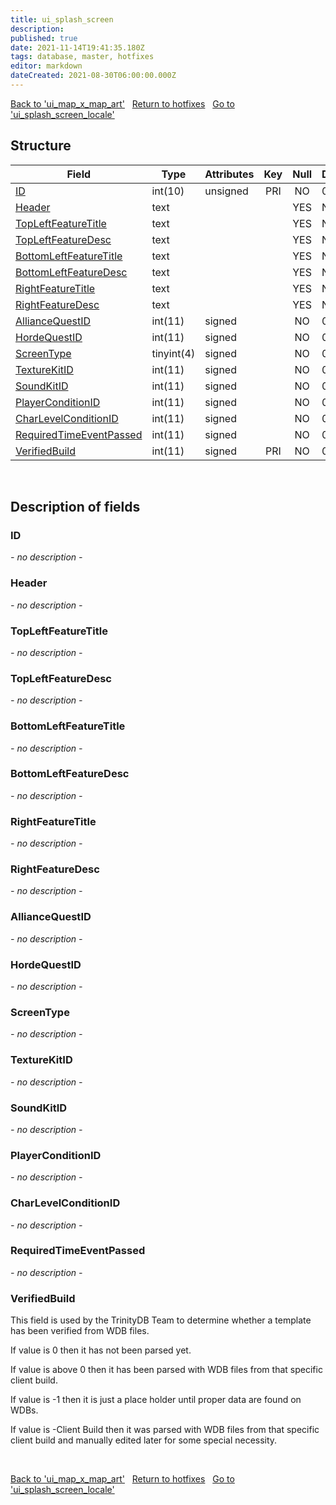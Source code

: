 ```yaml
---
title: ui_splash_screen
description: 
published: true
date: 2021-11-14T19:41:35.180Z
tags: database, master, hotfixes
editor: markdown
dateCreated: 2021-08-30T06:00:00.000Z
---
```


<a href="https://trinitycore.info/de/database/master/hotfixes/ui_map_x_map_art" class="mt-5 v-btn v-btn--depressed v-btn--flat v-btn--outlined theme--light v-size--default darkblue--text text--lighten-3"><span class="v-btn__content"><i aria-hidden="true" class="v-icon notranslate v-icon--left mdi mdi-arrow-left theme--light"></i><span>Back to 'ui_map_x_map_art'</span></span></a>&nbsp;&nbsp;&nbsp;<a href="https://trinitycore.info/de/database/master/hotfixes/home" class="mt-5 v-btn v-btn--depressed v-btn--flat v-btn--outlined theme--light v-size--default darkblue--text text--lighten-3"><span class="v-btn__content"><i aria-hidden="true" class="v-icon notranslate v-icon--left mdi mdi-home-outline theme--light"></i><span>Return to hotfixes</span></span></a>&nbsp;&nbsp;&nbsp;<a href="https://trinitycore.info/de/database/master/hotfixes/ui_splash_screen_locale" class="mt-5 v-btn v-btn--depressed v-btn--flat v-btn--outlined theme--light v-size--default darkblue--text text--lighten-3"><span class="v-btn__content"><span>Go to 'ui_splash_screen_locale'</span><i aria-hidden="true" class="v-icon notranslate v-icon--right mdi mdi-arrow-right theme--light"></i></span></a>

## Structure

| Field | Type | Attributes | Key | Null | Default | Extra | Comment |
| --- | --- | --- | :---: | :---: | --- | --- | --- |
| [ID](#id) | int(10) | unsigned | PRI | NO | 0 |  |  |
| [Header](#header) | text |  |  | YES | NULL |  |  |
| [TopLeftFeatureTitle](#topleftfeaturetitle) | text |  |  | YES | NULL |  |  |
| [TopLeftFeatureDesc](#topleftfeaturedesc) | text |  |  | YES | NULL |  |  |
| [BottomLeftFeatureTitle](#bottomleftfeaturetitle) | text |  |  | YES | NULL |  |  |
| [BottomLeftFeatureDesc](#bottomleftfeaturedesc) | text |  |  | YES | NULL |  |  |
| [RightFeatureTitle](#rightfeaturetitle) | text |  |  | YES | NULL |  |  |
| [RightFeatureDesc](#rightfeaturedesc) | text |  |  | YES | NULL |  |  |
| [AllianceQuestID](#alliancequestid) | int(11) | signed |  | NO | 0 |  |  |
| [HordeQuestID](#hordequestid) | int(11) | signed |  | NO | 0 |  |  |
| [ScreenType](#screentype) | tinyint(4) | signed |  | NO | 0 |  |  |
| [TextureKitID](#texturekitid) | int(11) | signed |  | NO | 0 |  |  |
| [SoundKitID](#soundkitid) | int(11) | signed |  | NO | 0 |  |  |
| [PlayerConditionID](#playerconditionid) | int(11) | signed |  | NO | 0 |  |  |
| [CharLevelConditionID](#charlevelconditionid) | int(11) | signed |  | NO | 0 |  |  |
| [RequiredTimeEventPassed](#requiredtimeeventpassed) | int(11) | signed |  | NO | 0 |  |  |
| [VerifiedBuild](#verifiedbuild) | int(11) | signed | PRI | NO | 0 |  |  |
&nbsp;
## Description of fields

### ID
*- no description -*
&nbsp;

### Header
*- no description -*
&nbsp;

### TopLeftFeatureTitle
*- no description -*
&nbsp;

### TopLeftFeatureDesc
*- no description -*
&nbsp;

### BottomLeftFeatureTitle
*- no description -*
&nbsp;

### BottomLeftFeatureDesc
*- no description -*
&nbsp;

### RightFeatureTitle
*- no description -*
&nbsp;

### RightFeatureDesc
*- no description -*
&nbsp;

### AllianceQuestID
*- no description -*
&nbsp;

### HordeQuestID
*- no description -*
&nbsp;

### ScreenType
*- no description -*
&nbsp;

### TextureKitID
*- no description -*
&nbsp;

### SoundKitID
*- no description -*
&nbsp;

### PlayerConditionID
*- no description -*
&nbsp;

### CharLevelConditionID
*- no description -*
&nbsp;

### RequiredTimeEventPassed
*- no description -*
&nbsp;

### VerifiedBuild
This field is used by the TrinityDB Team to determine whether a template has been verified from WDB files.

If value is 0 then it has not been parsed yet.

If value is above 0 then it has been parsed with WDB files from that specific client build.

If value is -1 then it is just a place holder until proper data are found on WDBs.

If value is -Client Build then it was parsed with WDB files from that specific client build and manually edited later for some special necessity.

&nbsp;

<a href="https://trinitycore.info/de/database/master/hotfixes/ui_map_x_map_art" class="mt-5 v-btn v-btn--depressed v-btn--flat v-btn--outlined theme--light v-size--default darkblue--text text--lighten-3"><span class="v-btn__content"><i aria-hidden="true" class="v-icon notranslate v-icon--left mdi mdi-arrow-left theme--light"></i><span>Back to 'ui_map_x_map_art'</span></span></a>&nbsp;&nbsp;&nbsp;<a href="https://trinitycore.info/de/database/master/hotfixes/home" class="mt-5 v-btn v-btn--depressed v-btn--flat v-btn--outlined theme--light v-size--default darkblue--text text--lighten-3"><span class="v-btn__content"><i aria-hidden="true" class="v-icon notranslate v-icon--left mdi mdi-home-outline theme--light"></i><span>Return to hotfixes</span></span></a>&nbsp;&nbsp;&nbsp;<a href="https://trinitycore.info/de/database/master/hotfixes/ui_splash_screen_locale" class="mt-5 v-btn v-btn--depressed v-btn--flat v-btn--outlined theme--light v-size--default darkblue--text text--lighten-3"><span class="v-btn__content"><span>Go to 'ui_splash_screen_locale'</span><i aria-hidden="true" class="v-icon notranslate v-icon--right mdi mdi-arrow-right theme--light"></i></span></a>


